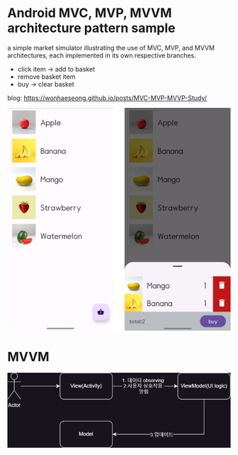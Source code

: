 # Android MVC, MVP, MVVM architecture pattern sample

a simple market simulator illustrating the use of MVC, MVP, and MVVM architectures, 
each implemented in its own respective branches.

* click item -> add to basket
* remove basket item
* buy -> clear basket

blog: https://wonhaeseong.github.io/posts/MVC-MVP-MVVP-Study/

![main screen](readmeimg/sample.png)

# MVVM
![mvvm](readmeimg/mvvm.png)
